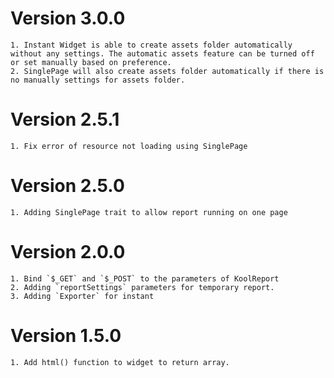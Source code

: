# Version 3.0.0
    1. Instant Widget is able to create assets folder automatically without any settings. The automatic assets feature can be turned off or set manually based on preference.
    2. SinglePage will also create assets folder automatically if there is no manually settings for assets folder.

# Version 2.5.1
    1. Fix error of resource not loading using SinglePage 

# Version 2.5.0
    1. Adding SinglePage trait to allow report running on one page

# Version 2.0.0
    1. Bind `$_GET` and `$_POST` to the parameters of KoolReport
    2. Adding `reportSettings` parameters for temporary report.
    3. Adding `Exporter` for instant

# Version 1.5.0
    1. Add html() function to widget to return array.